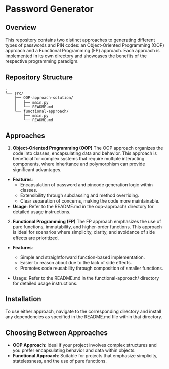 # Password Generator 

## Overview
This repository contains two distinct approaches to generating different types of passwords and PIN codes: an Object-Oriented Programming (OOP) approach and a Functional Programming (FP) approach. Each approach is implemented in its own directory and showcases the benefits of the respective programming paradigm.

## Repository Structure
```
.
└── src/
    ├── OOP-approach-solution/
    │   ├── main.py
    │   └── README.md
    └── functional-approach/
        ├── main.py
        └── README.md
```


## Approaches
1. **Object-Oriented Programming (OOP)**
The OOP approach organizes the code into classes, encapsulating data and behavior. This approach is beneficial for complex systems that require multiple interacting components, where inheritance and polymorphism can provide significant advantages.

* **Features**:
  * Encapsulation of password and pincode generation logic within classes.
  * Extensibility through subclassing and method overriding.
  * Clear separation of concerns, making the code more maintainable.
* **Usage**: Refer to the README.md in the oop-approach/ directory for detailed usage instructions.

2. **Functional Programming (FP)**
The FP approach emphasizes the use of pure functions, immutability, and higher-order functions. This approach is ideal for scenarios where simplicity, clarity, and avoidance of side effects are prioritized.

* **Features**:

  * Simple and straightforward function-based implementation.
  * Easier to reason about due to the lack of side effects.
  * Promotes code reusability through composition of smaller functions.
* Usage: Refer to the README.md in the functional-approach/ directory for detailed usage instructions.

## Installation
To use either approach, navigate to the corresponding directory and install any dependencies as specified in the README.md file within that directory.

## Choosing Between Approaches
* **OOP Approach**: Ideal if your project involves complex structures and you prefer encapsulating behavior and data within objects.
* **Functional Approach**: Suitable for projects that emphasize simplicity, statelessness, and the use of pure functions.
